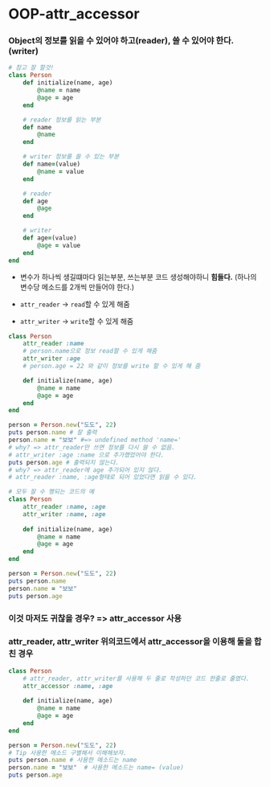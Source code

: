# OOP-attr_accessor

### Object의 정보를 읽을 수 있어야 하고(reader), 쓸 수 있어야 한다.(writer)

```Ruby
# 참고 잘 할것!
class Person
    def initialize(name, age)
        @name = name
        @age = age
    end

    # reader 정보를 읽는 부분
    def name
        @name
    end

    # writer 정보를 쓸 수 있는 부분
    def name=(value)
        @name = value
    end

    # reader
    def age
        @age
    end

    # writer
    def age=(value)
        @age = value
    end
end
```
- 변수가 하나씩 생길떄마다 읽는부분, 쓰는부분 코드 생성해야하니 **힘들다.** (하나의 변수당 메소드를 2개씩 만들어야 한다.)

- `attr_reader` -> `read`할 수 있게 해줌
- `attr_writer` -> `write`할 수 있게 해줌

```Ruby
class Person
    attr_reader :name
    # person.name으로 정보 read할 수 있게 해줌
    attr_writer :age
    # person.age = 22 와 같이 정보를 write 할 수 있게 해 줌

    def initialize(name, age)
        @name = name
        @age = age
    end
end

person = Person.new("도도", 22)
puts person.name # 잘 출력
person.name = "보보" #=> undefined method 'name=' 
# why? => attr_reader만 쓰면 정보를 다시 쓸 수 없음.
# attr_writer :age :name 으로 추가했었어야 한다.
puts person.age # 출력되지 않는다.
# why? => attr_reader에 age 추가되어 있지 않다.
# attr_reader :name, :age형태로 되어 있었다면 읽을 수 있다.
```


```Ruby
# 모두 잘 수 행되는 코드의 예
class Person
    attr_reader :name, :age
    attr_writer :name, :age
    
    def initialize(name, age)
        @name = name
        @age = age
    end
end

person = Person.new("도도", 22)
puts person.name
person.name = "보보" 
puts person.age 
```
### 이것 마저도 귀찮을 경우?  => attr_accessor 사용
### attr_reader, attr_writer 위의코드에서 attr_accessor을 이용해 둘을 합친 경우

```Ruby
class Person
    # attr_reader, attr_writer를 사용해 두 줄로 작성하던 코드 한줄로 줄였다.
    attr_accessor :name, :age
    
    def initialize(name, age)
        @name = name
        @age = age
    end
end

person = Person.new("도도", 22)
# Tip 사용한 메소드 구별해서 이해해보자.
puts person.name # 사용한 메소드는 name
person.name = "보보"  # 사용한 메소드는 name= (value) 
puts person.age 
```